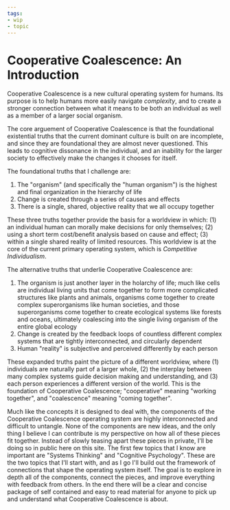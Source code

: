 ```yaml
---
tags:
- wip
- topic
---
```

# Cooperative Coalescence: An Introduction

Cooperative Coalescence is a new cultural operating system for humans. Its purpose is to help humans more easily navigate *complexity*, and to create a stronger connection between what it means to be both an individual as well as a member of a larger social organism.

The core arguement of Cooperative Coalescence is that the foundational existential truths that the current dominant culture is built on are incomplete, and since they are foundational they are almost never questioned. This leads to cognitive dissonance in the individual, and an inability for the larger society to effectively make the changes it chooses for itself.

The foundational truths that I challenge are:
1. The "organism" (and specifically the "human organism") is the highest and final organization in the hierarchy of life
2. Change is created through a series of causes and effects
3. There is a single, shared, objective reality that we all occupy together

These three truths together provide the basis for a worldview in which: (1) an individual human can morally make decisions for only themselves; (2) using a short term cost/benefit analysis based on cause and effect; (3) within a single shared reality of limited resources. This worldview is at the core of the current primary operating system, which is *Competitive Individualism*.

The alternative truths that underlie Cooperative Coalescence are:
1. The organism is just another layer in the holarchy of life; much like cells are individual living units that come together to form more complicated structures like plants and animals, organisms come together to create complex superorganisms like human societies, and those superorganisms come together to create ecological systems like forests and oceans, ultimately coalescing into the single living organism of the entire global ecology
2. Change is created by the feedback loops of countless different complex systems that are tightly interconnected, and circularly dependent
3. Human "reality" is subjective and perceived differently by each person

These expanded truths paint the picture of a different worldview, where (1) individuals are naturally part of a larger whole, (2) the interplay between many complex systems guide decision making and understanding, and (3) each person experiences a different version of the world. This is the foundation of Cooperative Coalescence; "cooperative" meaning "working together", and "coalescence" meaning "coming together".

Much like the concepts it is designed to deal with, the components of the Cooperative Coalescence operating system are highly interconnected and difficult to untangle. None of the components are new ideas, and the only thing I believe I can contribute is my perspective on how all of these pieces fit together. Instead of slowly teasing apart these pieces in private, I'll be doing so in public here on this site. The first few topics that I know are important are "Systems Thinking" and "Cognitive Psychology". These are the two topics that I'll start with, and as I go I'll build out the framework of connections that shape the operating system itself. The goal is to explore in depth all of the components, connect the pieces, and improve everything with feedback from others. In the end there will be a clear and concise package of self contained and easy to read material for anyone to pick up and understand what Cooperative Coalescence is about.